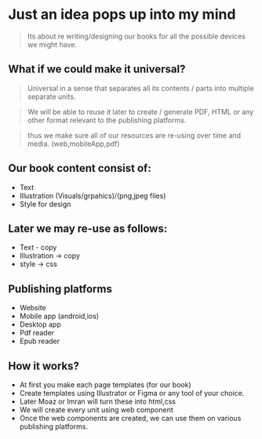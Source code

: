 
# Just an idea pops up into my mind
> Its about re writing/designing our books for all the possible devices we might have.

## What if we could make it universal?
> Universal in a sense that separates all its contents / parts into multiple separate units.

> We will be able to reuse it later to create / generate PDF, HTML or any other format relevant to the publishing platforms.

> thus we make sure all of our resources are re-using over time and media. (web,mobileApp,pdf)

## Our book content consist of:
* Text
* Illustration (Visuals/grpahics)/(png,jpeg files)
* Style for design

## Later we may re-use as follows:

* Text - copy
* Illustration -> copy
* style -> css

## Publishing platforms
* Website
* Mobile app (android,ios)
* Desktop app
* Pdf reader
* Epub reader

## How it works?
* At first you make each page templates (for our book)
* Create templates using Illustrator or Figma or any tool of your choice.
* Later Moaz or Imran will turn these into html,css
* We will create every unit using web component
* Once the web components are created, we can use them on various publishing platforms.
